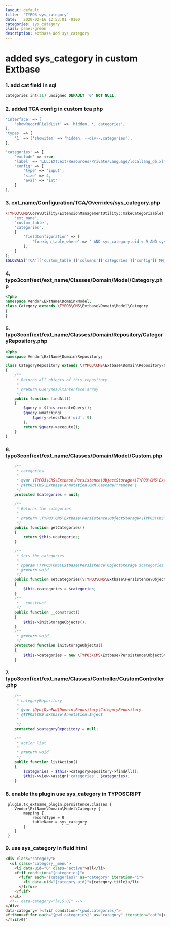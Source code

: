 ```yaml
---
layout: default
title:  "TYPO3 sys_category"
date:   2020-02-16 12:53:01 -0100
categories: sys_category
class: panel-green
description: extbase add sys_category
---
```


# added sys_category in custom Extbase

### 1. add cat field in sql

```SQL
categories int(11) unsigned DEFAULT '0' NOT NULL,
````
### 2. added TCA config in custom tca php

```php
'interface' => [
    'showRecordFieldList' => 'hidden, *, categories',
],
'types' => [
    '1' => ['showitem' => 'hidden, --div--;categories'],
],

'categories' => [
    'exclude' => true,
    'label' => 'LLL:EXT:ext/Resources/Private/Language/locallang_db.xlf:tx_ext_domain_model_custom.categories',
    'config' => [
        'type' => 'input',
        'size' => 4,
        'eval' => 'int'
    ]
],
```
### 3. ext_name/Configuration/TCA/Overrides/sys_category.php

```php
\TYPO3\CMS\Core\Utility\ExtensionManagementUtility::makeCategorizable(
    'ext_mane',
    'custom_table',
    'categories',
    [
        'fieldConfiguration' => [
            'foreign_table_where' => ' AND sys_category.uid < 9 AND sys_category.sys_language_uid IN (-1, 0) ORDER BY sys_category.sorting ASC'
        ],
    ]
);
$GLOBALS['TCA']['custom_table']['columns']['categories']['config']['MM_match_fields']['sorting'] = 'sorting';
```
### 4. typo3conf/ext/ext_name/Classes/Domain/Model/Category.php

```php
<?php
namespace Vendor\ExtName\Domain\Model;
class Category extends \TYPO3\CMS\Extbase\Domain\Model\Category
{
}
```
### 5. typo3conf/ext/ext_name/Classes/Domain/Repository/CategoryRepository.php

```php
<?php
namespace Vendor\ExtName\Domain\Repository;

class CategoryRepository extends \TYPO3\CMS\Extbase\Domain\Repository\CategoryRepository
{
    /**
     * Returns all objects of this repository.
     *
     * @return QueryResultInterface|array
     */
    public function findAll()
    {
        $query = $this->createQuery();
        $query->matching(
            $query->lessThan('uid', 9)
        );
        return $query->execute();
    }
}
```
### 6. typo3conf/ext/ext_name/Classes/Domain/Model/Custom.php

```php
    /**
     * categories
     * 
     * @var \TYPO3\CMS\Extbase\Persistence\ObjectStorage<\TYPO3\CMS\Extbase\Domain\Model\Category>
     * @TYPO3\CMS\Extbase\Annotation\ORM\Cascade("remove")
     */
    protected $categories = null;
    
    /**
     * Returns the categories
     * 
     * @return \TYPO3\CMS\Extbase\Persistence\ObjectStorage<\TYPO3\CMS\Extbase\Domain\Model\Category>
     */
    public function getCategories()
    {
        return $this->categories;
    }
    
    /**
     * Sets the categories
     * 
     * @param \TYPO3\CMS\Extbase\Persistence\ObjectStorage $categories
     * @return void
     */
    public function setCategories(\TYPO3\CMS\Extbase\Persistence\ObjectStorage $categories)
    {
        $this->categories = $categories;
    }
    /**
     * __construct
     */
    public function __construct()
    {
        $this->initStorageObjects();
    }
    /**
     * @return void
     */
    protected function initStorageObjects()
    {
        $this->categories = new \TYPO3\CMS\Extbase\Persistence\ObjectStorage();
    }
```

### 7. typo3conf/ext/ext_name/Classes/Controller/CustomController.php

```php
    /**
     * categoryRepository
     * 
     * @var \Dyn\DynPwd\Domain\Repository\CategoryRepository
     * @TYPO3\CMS\Extbase\Annotation\Inject
     * 
     */
    protected $categoryRepository = null;
    
    /**
     * action list
     * 
     * @return void
     */
    public function listAction()
    {
        $categories = $this->categoryRepository->findAll();
        $this->view->assign('categories', $categories);
    }
```
### 8. enable the plugin use sys_category in TYPOSCRIPT

```TYPOSCRIPT
 plugin.tx_extname_plugin.persistence.classes {
 	Vendor\ExtName\Domain\Model\Category {
 		mapping {
 			recordType = 0
 			tableName = sys_category
 		}
 	}
 }
```

### 9. use sys_category in fluid html

```HTML
<div class="category">
  <ul class="category__menu">
    <li data-uid="0" class="active">all</li>
    <f:if condition="{categories}">
      <f:for each="{categories}" as="category" iteration="i">
        <li data-uid="{category.uid}">{category.title}</li>
      </f:for>
    </f:if>
  </ul>
  <!-- data-category="[4,5,0]" -->
</div>
data-category='[<f:if condition="{pwd.categories}">
<f:then><f:for each="{pwd.categories}" as="category" iteration="cat">{category.uid},</f:for></f:then>
</f:if>0]'
```


